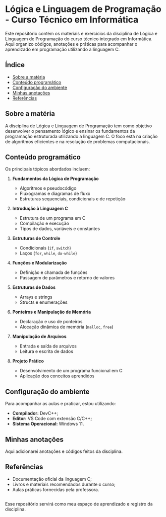 # Lógica e Linguagem de Programação - Curso Técnico em Informática

Este repositório contém os materiais e exercícios da disciplina de Lógica e Linguagem de Programação do curso técnico integrado em Informática. Aqui organizo códigos, anotações e práticas para acompanhar o aprendizado em programação utilizando a linguagem C.

## Índice

- [Sobre a matéria](#sobre-a-materia)
- [Conteúdo programático](#conteudo-programatico)
- [Configuração do ambiente](#configuracao-do-ambiente)
- [Minhas anotações](#minhas-anotacoes)
- [Referências](#referencias)

## Sobre a matéria

A disciplina de Lógica e Linguagem de Programação tem como objetivo desenvolver o pensamento lógico e ensinar os fundamentos da programação estruturada utilizando a linguagem C. O foco está na criação de algoritmos eficientes e na resolução de problemas computacionais.

## Conteúdo programático

Os principais tópicos abordados incluem:

1. **Fundamentos da Lógica de Programação**
   - Algoritmos e pseudocódigo
   - Fluxogramas e diagramas de fluxo
   - Estruturas sequenciais, condicionais e de repetição

2. **Introdução à Linguagem C**
   - Estrutura de um programa em C
   - Compilação e execução
   - Tipos de dados, variáveis e constantes

3. **Estruturas de Controle**
   - Condicionais (`if`, `switch`)
   - Laços (`for`, `while`, `do-while`)

4. **Funções e Modularização**
   - Definição e chamada de funções
   - Passagem de parâmetros e retorno de valores

5. **Estruturas de Dados**
   - Arrays e strings
   - Structs e enumerações

6. **Ponteiros e Manipulação de Memória**
   - Declaração e uso de ponteiros
   - Alocação dinâmica de memória (`malloc`, `free`)

7. **Manipulação de Arquivos**
   - Entrada e saída de arquivos
   - Leitura e escrita de dados

8. **Projeto Prático**
   - Desenvolvimento de um programa funcional em C
   - Aplicação dos conceitos aprendidos

## Configuração do ambiente

Para acompanhar as aulas e praticar, estou utilizando:

- **Compilador:** DevC++;
- **Editor:** VS Code com extensão C/C++;
- **Sistema Operacional:** Windows 11.

## Minhas anotações

Aqui adicionarei anotações e códigos feitos da disciplina.

## Referências

- Documentação oficial da linguagem C;
- Livros e materiais recomendados durante o curso;
- Aulas práticas fornecidas pela professora.

##

Esse repositório servirá como meu espaço de aprendizado e registro da disciplina.
